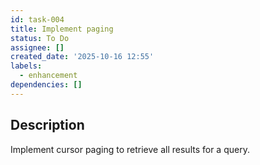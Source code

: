 ```yaml
---
id: task-004
title: Implement paging
status: To Do
assignee: []
created_date: '2025-10-16 12:55'
labels:
  - enhancement
dependencies: []
---
```


## Description

<!-- SECTION:DESCRIPTION:BEGIN -->
Implement cursor paging to retrieve all results for a query.
<!-- SECTION:DESCRIPTION:END -->

